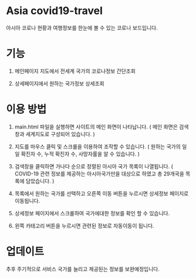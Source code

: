 # Asia covid19-travel
아시아 코로나 현황과 여행정보를 한눈에 볼 수 있는 코로나 보드입니다.

# 기능
1. 메인페이지 지도에서 전세계 국가의 코로나정보 간단조회 

2. 상세페이지에서 원하는 국가정보 상세조회

# 이용 방법
1. main.html 파일을 실행하면 사이트의 메인 화면이 나타납니다.
   ( 메인 화면은 검색창과 세계지도로 구성되어 있습니다. )

2. 지도를 마우스 클릭 및 스크롤을 이용하여 조작할 수 있습니다.
   ( 원하는 국가의 일일 확진자 수, 누적 확진자 수, 사망자률을 알 수 있습니다. )

3. 검색창을 클릭하면 가나다 순으로 정렬된 아시아 국가 목록이 나열됩니다.
   ( COVID-19 관련 정보를 제공하는 아시아국가만을 대상으로 하였고 총 29개국을 목록에 담았습니다. )

4. 목록에서 원하는 국가를 선택하고 오른쪽 이동 버튼을 누르시면 상세정보 페이지로 이동됩니다.

5. 상세정보 페이지에서 스크롤하여 국가에대한 정보를 확인 할 수 있습니다.

6. 왼쪽 카테고리 버튼을 누르시면 관련된 정보로 자동이동이 됩니다.

# 업데이트
추후 주기적으로 서비스 국가를 늘리고 제공된는 정보를 보완예정입니다.


